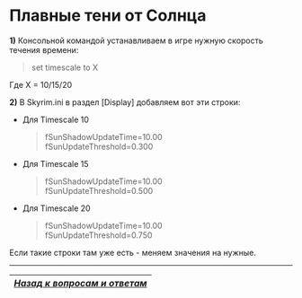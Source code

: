 # Плавные тени от Солнца

**1)** Консольной командой устанавливаем в игре нужную скорость течения времени:

> set timescale to X

Где X = 10/15/20

**2)** В Skyrim.ini в раздел [Display] добавляем вот эти строки:

+ Для Timescale 10

    > fSunShadowUpdateTime=10.00  
    > fSunUpdateThreshold=0.300

+ Для Timescale 15

    > fSunShadowUpdateTime=10.00  
    > fSunUpdateThreshold=0.500

+ Для Timescale 20

    > fSunShadowUpdateTime=10.00  
    > fSunUpdateThreshold=0.750

Если такие строки там уже есть - меняем значения на нужные.

------

|[*Назад к вопросам и ответам*](../02_Self-Help/01_Некоторые_вопросы_и_ответы.md)|
|:---:|

